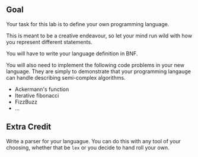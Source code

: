 ## Goal

Your task for this lab is to define your own programming language.

This is meant to be a creative endeavour, so let your mind run wild
with how you represent different statements.

You will have to write your language definition in BNF.

You will also need to implement the following code problems in your new language.
They are simply to demonstrate that your programming langauge can handle describing
semi-complex algorithms.

* Ackermann's function
* Iterative fibonacci
* FizzBuzz
* ...


## Extra Credit

Write a parser for your languague. You can do this with any tool of your
choosing, whether that be `lex` or you decide to hand roll your own.

